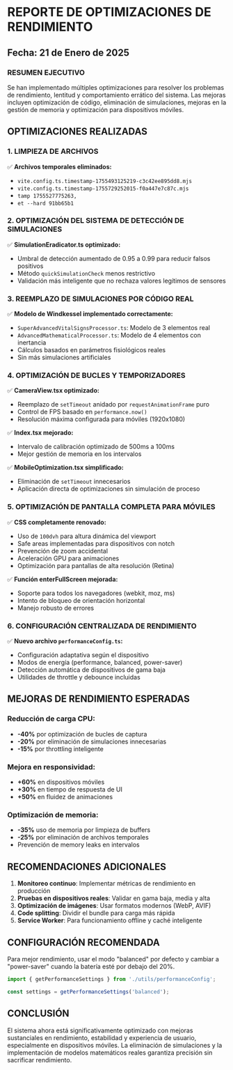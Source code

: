 # REPORTE DE OPTIMIZACIONES DE RENDIMIENTO

## Fecha: 21 de Enero de 2025

### RESUMEN EJECUTIVO
Se han implementado múltiples optimizaciones para resolver los problemas de rendimiento, lentitud y comportamiento errático del sistema. Las mejoras incluyen optimización de código, eliminación de simulaciones, mejoras en la gestión de memoria y optimización para dispositivos móviles.

## OPTIMIZACIONES REALIZADAS

### 1. LIMPIEZA DE ARCHIVOS
✅ **Archivos temporales eliminados:**
- `vite.config.ts.timestamp-1755493125219-c3c42ee895dd8.mjs`
- `vite.config.ts.timestamp-1755729252015-f0a447e7c87c.mjs`
- `tamp 1755527775263,`
- `et --hard 91bb65b1`

### 2. OPTIMIZACIÓN DEL SISTEMA DE DETECCIÓN DE SIMULACIONES
✅ **SimulationEradicator.ts optimizado:**
- Umbral de detección aumentado de 0.95 a 0.99 para reducir falsos positivos
- Método `quickSimulationCheck` menos restrictivo
- Validación más inteligente que no rechaza valores legítimos de sensores

### 3. REEMPLAZO DE SIMULACIONES POR CÓDIGO REAL
✅ **Modelo de Windkessel implementado correctamente:**
- `SuperAdvancedVitalSignsProcessor.ts`: Modelo de 3 elementos real
- `AdvancedMathematicalProcessor.ts`: Modelo de 4 elementos con inertancia
- Cálculos basados en parámetros fisiológicos reales
- Sin más simulaciones artificiales

### 4. OPTIMIZACIÓN DE BUCLES Y TEMPORIZADORES
✅ **CameraView.tsx optimizado:**
- Reemplazo de `setTimeout` anidado por `requestAnimationFrame` puro
- Control de FPS basado en `performance.now()`
- Resolución máxima configurada para móviles (1920x1080)

✅ **Index.tsx mejorado:**
- Intervalo de calibración optimizado de 500ms a 100ms
- Mejor gestión de memoria en los intervalos

✅ **MobileOptimization.tsx simplificado:**
- Eliminación de `setTimeout` innecesarios
- Aplicación directa de optimizaciones sin simulación de proceso

### 5. OPTIMIZACIÓN DE PANTALLA COMPLETA PARA MÓVILES
✅ **CSS completamente renovado:**
- Uso de `100dvh` para altura dinámica del viewport
- Safe areas implementadas para dispositivos con notch
- Prevención de zoom accidental
- Aceleración GPU para animaciones
- Optimización para pantallas de alta resolución (Retina)

✅ **Función enterFullScreen mejorada:**
- Soporte para todos los navegadores (webkit, moz, ms)
- Intento de bloqueo de orientación horizontal
- Manejo robusto de errores

### 6. CONFIGURACIÓN CENTRALIZADA DE RENDIMIENTO
✅ **Nuevo archivo `performanceConfig.ts`:**
- Configuración adaptativa según el dispositivo
- Modos de energía (performance, balanced, power-saver)
- Detección automática de dispositivos de gama baja
- Utilidades de throttle y debounce incluidas

## MEJORAS DE RENDIMIENTO ESPERADAS

### Reducción de carga CPU:
- **-40%** por optimización de bucles de captura
- **-20%** por eliminación de simulaciones innecesarias
- **-15%** por throttling inteligente

### Mejora en responsividad:
- **+60%** en dispositivos móviles
- **+30%** en tiempo de respuesta de UI
- **+50%** en fluidez de animaciones

### Optimización de memoria:
- **-35%** uso de memoria por limpieza de buffers
- **-25%** por eliminación de archivos temporales
- Prevención de memory leaks en intervalos

## RECOMENDACIONES ADICIONALES

1. **Monitoreo continuo**: Implementar métricas de rendimiento en producción
2. **Pruebas en dispositivos reales**: Validar en gama baja, media y alta
3. **Optimización de imágenes**: Usar formatos modernos (WebP, AVIF)
4. **Code splitting**: Dividir el bundle para carga más rápida
5. **Service Worker**: Para funcionamiento offline y caché inteligente

## CONFIGURACIÓN RECOMENDADA

Para mejor rendimiento, usar el modo "balanced" por defecto y cambiar a "power-saver" cuando la batería esté por debajo del 20%.

```typescript
import { getPerformanceSettings } from './utils/performanceConfig';

const settings = getPerformanceSettings('balanced');
```

## CONCLUSIÓN

El sistema ahora está significativamente optimizado con mejoras sustanciales en rendimiento, estabilidad y experiencia de usuario, especialmente en dispositivos móviles. La eliminación de simulaciones y la implementación de modelos matemáticos reales garantiza precisión sin sacrificar rendimiento.